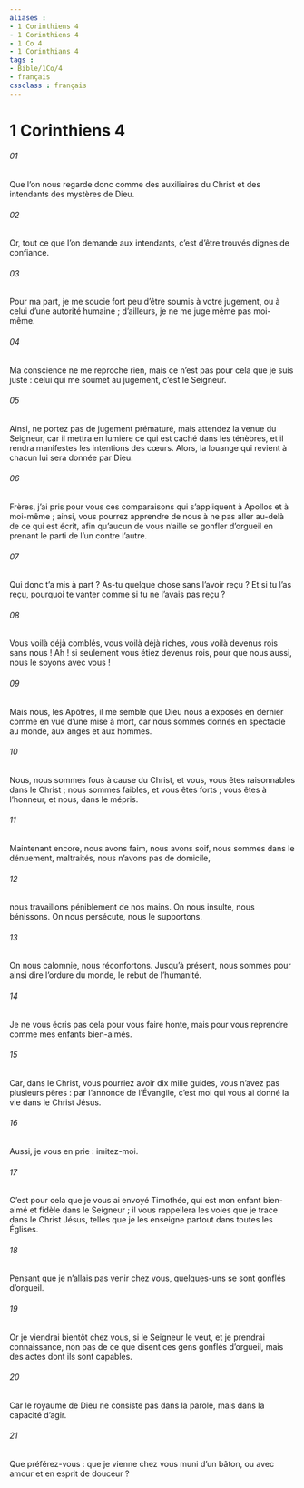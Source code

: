 ```yaml
---
aliases : 
- 1 Corinthiens 4
- 1 Corinthiens 4
- 1 Co 4
- 1 Corinthians 4
tags : 
- Bible/1Co/4
- français
cssclass : français
---
```


# 1 Corinthiens 4

###### 01
Que l’on nous regarde donc comme des auxiliaires du Christ et des intendants des mystères de Dieu.
###### 02
Or, tout ce que l’on demande aux intendants, c’est d’être trouvés dignes de confiance.
###### 03
Pour ma part, je me soucie fort peu d’être soumis à votre jugement, ou à celui d’une autorité humaine ; d’ailleurs, je ne me juge même pas moi-même.
###### 04
Ma conscience ne me reproche rien, mais ce n’est pas pour cela que je suis juste : celui qui me soumet au jugement, c’est le Seigneur.
###### 05
Ainsi, ne portez pas de jugement prématuré, mais attendez la venue du Seigneur, car il mettra en lumière ce qui est caché dans les ténèbres, et il rendra manifestes les intentions des cœurs. Alors, la louange qui revient à chacun lui sera donnée par Dieu.
###### 06
Frères, j’ai pris pour vous ces comparaisons qui s’appliquent à Apollos et à moi-même ; ainsi, vous pourrez apprendre de nous à ne pas aller au-delà de ce qui est écrit, afin qu’aucun de vous n’aille se gonfler d’orgueil en prenant le parti de l’un contre l’autre.
###### 07
Qui donc t’a mis à part ? As-tu quelque chose sans l’avoir reçu ? Et si tu l’as reçu, pourquoi te vanter comme si tu ne l’avais pas reçu ?
###### 08
Vous voilà déjà comblés, vous voilà déjà riches, vous voilà devenus rois sans nous ! Ah ! si seulement vous étiez devenus rois, pour que nous aussi, nous le soyons avec vous !
###### 09
Mais nous, les Apôtres, il me semble que Dieu nous a exposés en dernier comme en vue d’une mise à mort, car nous sommes donnés en spectacle au monde, aux anges et aux hommes.
###### 10
Nous, nous sommes fous à cause du Christ, et vous, vous êtes raisonnables dans le Christ ; nous sommes faibles, et vous êtes forts ; vous êtes à l’honneur, et nous, dans le mépris.
###### 11
Maintenant encore, nous avons faim, nous avons soif, nous sommes dans le dénuement, maltraités, nous n’avons pas de domicile,
###### 12
nous travaillons péniblement de nos mains. On nous insulte, nous bénissons. On nous persécute, nous le supportons.
###### 13
On nous calomnie, nous réconfortons. Jusqu’à présent, nous sommes pour ainsi dire l’ordure du monde, le rebut de l’humanité.
###### 14
Je ne vous écris pas cela pour vous faire honte, mais pour vous reprendre comme mes enfants bien-aimés.
###### 15
Car, dans le Christ, vous pourriez avoir dix mille guides, vous n’avez pas plusieurs pères : par l’annonce de l’Évangile, c’est moi qui vous ai donné la vie dans le Christ Jésus.
###### 16
Aussi, je vous en prie : imitez-moi.
###### 17
C’est pour cela que je vous ai envoyé Timothée, qui est mon enfant bien-aimé et fidèle dans le Seigneur ; il vous rappellera les voies que je trace dans le Christ Jésus, telles que je les enseigne partout dans toutes les Églises.
###### 18
Pensant que je n’allais pas venir chez vous, quelques-uns se sont gonflés d’orgueil.
###### 19
Or je viendrai bientôt chez vous, si le Seigneur le veut, et je prendrai connaissance, non pas de ce que disent ces gens gonflés d’orgueil, mais des actes dont ils sont capables.
###### 20
Car le royaume de Dieu ne consiste pas dans la parole, mais dans la capacité d’agir.
###### 21
Que préférez-vous : que je vienne chez vous muni d’un bâton, ou avec amour et en esprit de douceur ?
